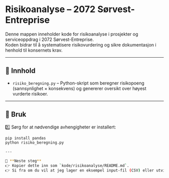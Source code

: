 # Risikoanalyse – 2072 Sørvest-Entreprise

Denne mappen inneholder kode for risikoanalyse i prosjekter og serviceoppdrag i 2072 Sørvest-Entreprise.  
Koden bidrar til å systematisere risikovurdering og sikre dokumentasjon i henhold til konsernets krav.

---

## 📌 Innhold
- `risiko_beregning.py` – Python-skript som beregner risikopoeng (sannsynlighet × konsekvens) og genererer oversikt over høyest vurderte risikoer.

---

## 🚀 Bruk

1️⃣ Sørg for at nødvendige avhengigheter er installert:
```bash
pip install pandas
python risiko_beregning.py

---

🚀 **Neste steg**
👉 Kopier dette inn som `kode/risikoanalyse/README.md`.  
👉 Si fra om du vil at jeg lager en eksempel input-fil (CSV) eller utvider koden! 🚀  

